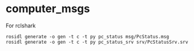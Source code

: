 # computer_msgs

For rclshark

```
rosidl generate -o gen -t c -t py pc_status msg/PcStatus.msg
rosidl generate -o gen -t c -t py pc_status_srv srv/PcStatusSrv.srv
```